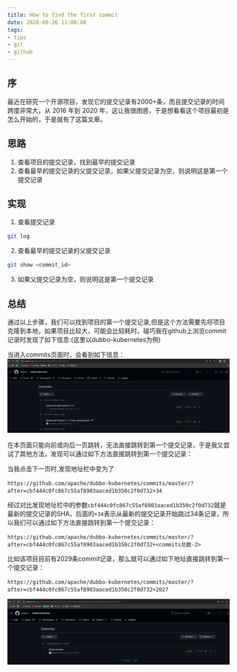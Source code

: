```yaml
---
title: How to find the first commit
date: 2020-08-26 11:00:00
tags: 
- tips
- git
- github
---
```


## 序
最近在研究一个开源项目，发现它的提交记录有2000+条，而且提交记录的时间跨度非常大，从 2016 年到 2020 年，这让我很困惑，于是想看看这个项目最初是怎么开始的，于是就有了这篇文章。

## 思路
1. 查看项目的提交记录，找到最早的提交记录
2. 查看最早的提交记录的父提交记录，如果父提交记录为空，则说明这是第一个提交记录

## 实现
1. 查看提交记录
```bash
git log
```
2. 查看最早的提交记录的父提交记录
```bash
git show <commit_id>
```
3. 如果父提交记录为空，则说明这是第一个提交记录

## 总结
通过以上步骤，我们可以找到项目的第一个提交记录,但是这个方法需要先将项目克隆到本地，如果项目比较大，可能会比较耗时。碰巧我在github上浏览commit记录时发现了如下信息:(这里以dubbo-kubernetes为例)

当进入commits页面时，会看到如下信息：
![image](/source/_doc/htft1.png)

在本页面只能向前或向后一页跳转，无法直接跳转到第一个提交记录，于是我又尝试了其他方法，发现可以通过如下方法直接跳转到第一个提交记录：

当我点击下一页时,发现地址栏中变为了

`https://github.com/apache/dubbo-kubernetes/commits/master/?after=cbf444c0fc867c55af8903aaced1b350c2f0d732+34`

经过对比发现地址栏中的参数`cbf444c0fc867c55af8903aaced1b350c2f0d732`就是最新的提交记录的SHA，后面的`+34`表示从最新的提交记录开始跳过34条记录，所以我们可以通过如下方法直接跳转到第一个提交记录：

`https://github.com/apache/dubbo-kubernetes/commits/master/?after=cbf444c0fc867c55af8903aaced1b350c2f0d732+<commits总数-2>`

比如该项目目前有2029条commit记录，那么就可以通过如下地址直接跳转到第一个提交记录：

`https://github.com/apache/dubbo-kubernetes/commits/master/?after=cbf444c0fc867c55af8903aaced1b350c2f0d732+2027`

![image](/source/_doc/htft2.png)